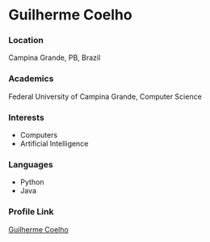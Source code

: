# Guilherme Coelho

### Location

Campina Grande, PB, Brazil

### Academics

Federal University of Campina Grande, Computer Science

### Interests

- Computers
- Artificial Intelligence

### Languages

- Python
- Java

### Profile Link

[Guilherme Coelho](https://github.com/joseguilhermeoliveira)
